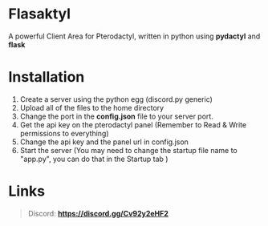 # Flasaktyl
 A powerful Client Area for Pterodactyl, written in python using **pydactyl** and **flask**
 
# Installation
1. Create a server using the python egg (discord.py generic)
2. Upload all of the files to the home directory
3. Change the port in the **config.json** file to your server port.
4. Get the api key on the pterodactyl panel (Remember to Read & Write permissions to everything)
5. Change the api key and the panel url in config.json
6. Start the server (You may need to change the startup file name to "app.py", you can do that in the Startup tab )

# Links
> Discord:  __https://discord.gg/Cv92y2eHF2__
 